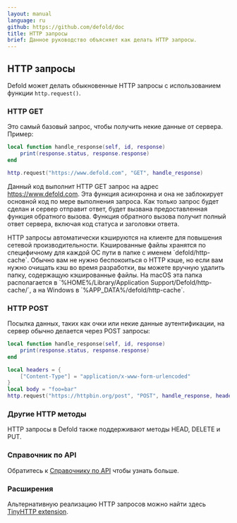 ```yaml
---
layout: manual
language: ru
github: https://github.com/defold/doc
title: HTTP запросы
brief: Данное руководство объясняет как делать HTTP запросы.
---
```


## HTTP запросы

Defold может делать обыкновенные HTTP запросы с использованием функции `http.request()`.

### HTTP GET

Это самый базовый запрос, чтобы получить некие данные от сервера. Пример:

```Lua
local function handle_response(self, id, response)
	print(response.status, response.response)
end

http.request("https://www.defold.com", "GET", handle_response)
```

Данный код выполнит HTTP GET запрос на адрес https://www.defold.com. Эта функция асинхронна и она не заблокирует основной код по мере выполнения запроса. Как только запрос будет сделан и сервер отправит ответ, будет вызвана предоставленная функция обратного вызова. Функция обратного вызова получит полный ответ сервера, включая код статуса и заголовки ответа.

<div class='sidenote' markdown='1'>
HTTP запросы автоматически кэшируются на клиенте для повышения сетевой производительности. Кэшированные файлы хранятся по специфичному для каждой ОС пути в папке с именем `defold/http-cache`. Обычно вам не нужно беспокоиться о HTTP кэше, но если вам нужно очищать кэш во время разработки, вы можете вручную удалить папку, содержащую кэшированные файлы. На macOS эта папка располагается в `%HOME%/Library/Application Support/Defold/http-cache/`, а на Windows в `%APP_DATA%/defold/http-cache`.
</div>

### HTTP POST

Посылка данных, таких как очки или некие данные аутентификации, на сервер обычно делается через POST запросы:

```Lua
local function handle_response(self, id, response)
	print(response.status, response.response)
end

local headers = {
	["Content-Type"] = "application/x-www-form-urlencoded"
}
local body = "foo=bar"
http.request("https://httpbin.org/post", "POST", handle_response, headers, body)
```

### Другие HTTP методы

HTTP запросы в Defold также поддерживают методы HEAD, DELETE и PUT.

### Справочник по API

Обратитесь к [Справочнику по API](/ref/http/) чтобы узнать больше.

### Расширения

Альтернативную реализацию HTTP запросов можно найти здесь [TinyHTTP extension](https://defold.com/assets/tinyhttp/).
